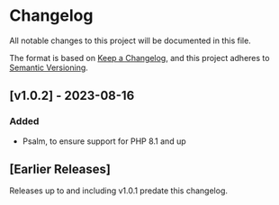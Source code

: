 # Changelog

All notable changes to this project will be documented in this file.

The format is based on [Keep a Changelog](https://keepachangelog.com/en/1.0.0/),
and this project adheres to [Semantic Versioning](https://semver.org/spec/v2.0.0.html).

## [v1.0.2] - 2023-08-16
### Added
- Psalm, to ensure support for PHP 8.1 and up

## [Earlier Releases]

Releases up to and including v1.0.1 predate this changelog.
